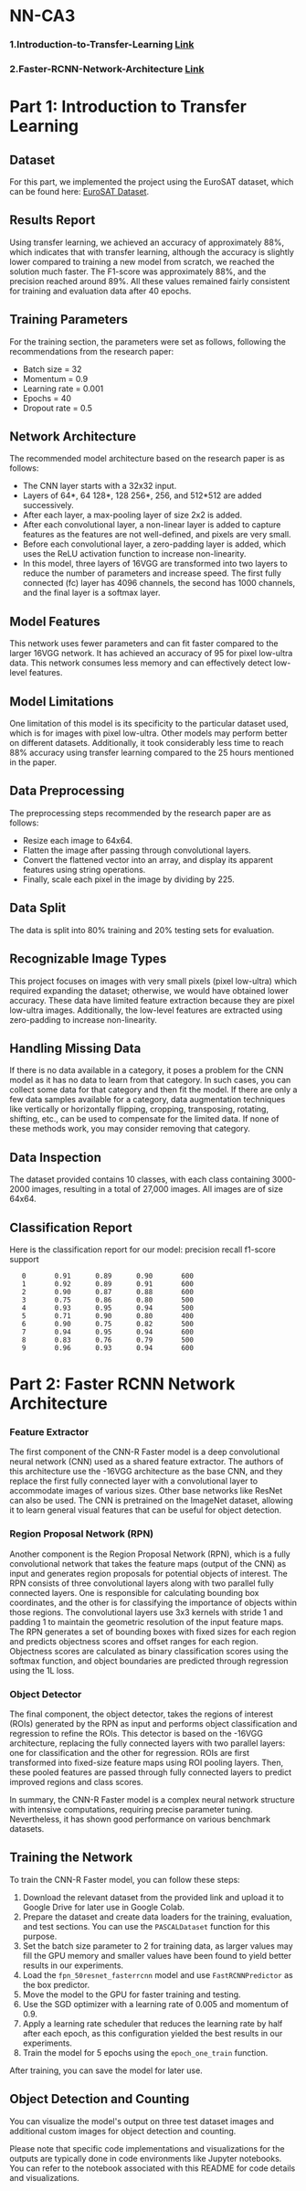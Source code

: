 # NN-CA3

### 1.Introduction-to-Transfer-Learning [Link](#part-1-introduction-to-transfer-learning)

### 2.Faster-RCNN-Network-Architecture [Link](#part-2-faster-rcnn-network-architecture)

# Part 1: Introduction to Transfer Learning

## Dataset

For this part, we implemented the project using the EuroSAT dataset, which can be found here: [EuroSAT Dataset](https://github.com/phelber/EuroSAT).

## Results Report

Using transfer learning, we achieved an accuracy of approximately 88%, which indicates that with transfer learning, although the accuracy is slightly lower compared to training a new model from scratch, we reached the solution much faster. The F1-score was approximately 88%, and the precision reached around 89%. All these values remained fairly consistent for training and evaluation data after 40 epochs.

## Training Parameters

For the training section, the parameters were set as follows, following the recommendations from the research paper:

- Batch size = 32
- Momentum = 0.9
- Learning rate = 0.001
- Epochs = 40
- Dropout rate = 0.5

## Network Architecture

The recommended model architecture based on the research paper is as follows:

- The CNN layer starts with a 32x32 input.
- Layers of 64*, 64 128*, 128 256*, 256, and 512*512 are added successively.
- After each layer, a max-pooling layer of size 2x2 is added.
- After each convolutional layer, a non-linear layer is added to capture features as the features are not well-defined, and pixels are very small.
- Before each convolutional layer, a zero-padding layer is added, which uses the ReLU activation function to increase non-linearity.
- In this model, three layers of 16VGG are transformed into two layers to reduce the number of parameters and increase speed. The first fully connected (fc) layer has 4096 channels, the second has 1000 channels, and the final layer is a softmax layer.

## Model Features

This network uses fewer parameters and can fit faster compared to the larger 16VGG network. It has achieved an accuracy of 95 for pixel low-ultra data. This network consumes less memory and can effectively detect low-level features.

## Model Limitations

One limitation of this model is its specificity to the particular dataset used, which is for images with pixel low-ultra. Other models may perform better on different datasets. Additionally, it took considerably less time to reach 88% accuracy using transfer learning compared to the 25 hours mentioned in the paper.

## Data Preprocessing

The preprocessing steps recommended by the research paper are as follows:

- Resize each image to 64x64.
- Flatten the image after passing through convolutional layers.
- Convert the flattened vector into an array, and display its apparent features using string operations.
- Finally, scale each pixel in the image by dividing by 225.

## Data Split

The data is split into 80% training and 20% testing sets for evaluation.

## Recognizable Image Types

This project focuses on images with very small pixels (pixel low-ultra) which required expanding the dataset; otherwise, we would have obtained lower accuracy. These data have limited feature extraction because they are pixel low-ultra images. Additionally, the low-level features are extracted using zero-padding to increase non-linearity.

## Handling Missing Data

If there is no data available in a category, it poses a problem for the CNN model as it has no data to learn from that category. In such cases, you can collect some data for that category and then fit the model. If there are only a few data samples available for a category, data augmentation techniques like vertically or horizontally flipping, cropping, transposing, rotating, shifting, etc., can be used to compensate for the limited data. If none of these methods work, you may consider removing that category.

## Data Inspection

The dataset provided contains 10 classes, with each class containing 3000-2000 images, resulting in a total of 27,000 images. All images are of size 64x64.

## Classification Report

Here is the classification report for our model:
precision recall f1-score support

       0       0.91      0.89      0.90       600
       1       0.92      0.89      0.91       600
       2       0.90      0.87      0.88       600
       3       0.75      0.86      0.80       500
       4       0.93      0.95      0.94       500
       5       0.71      0.90      0.80       400
       6       0.90      0.75      0.82       500
       7       0.94      0.95      0.94       600
       8       0.83      0.76      0.79       500
       9       0.96      0.93      0.94       600

# Part 2: Faster RCNN Network Architecture

### Feature Extractor

The first component of the CNN-R Faster model is a deep convolutional neural network (CNN) used as a shared feature extractor. The authors of this architecture use the -16VGG architecture as the base CNN, and they replace the first fully connected layer with a convolutional layer to accommodate images of various sizes. Other base networks like ResNet can also be used. The CNN is pretrained on the ImageNet dataset, allowing it to learn general visual features that can be useful for object detection.

### Region Proposal Network (RPN)

Another component is the Region Proposal Network (RPN), which is a fully convolutional network that takes the feature maps (output of the CNN) as input and generates region proposals for potential objects of interest. The RPN consists of three convolutional layers along with two parallel fully connected layers. One is responsible for calculating bounding box coordinates, and the other is for classifying the importance of objects within those regions. The convolutional layers use 3x3 kernels with stride 1 and padding 1 to maintain the geometric resolution of the input feature maps. The RPN generates a set of bounding boxes with fixed sizes for each region and predicts objectness scores and offset ranges for each region. Objectness scores are calculated as binary classification scores using the softmax function, and object boundaries are predicted through regression using the 1L loss.

### Object Detector

The final component, the object detector, takes the regions of interest (ROIs) generated by the RPN as input and performs object classification and regression to refine the ROIs. This detector is based on the -16VGG architecture, replacing the fully connected layers with two parallel layers: one for classification and the other for regression. ROIs are first transformed into fixed-size feature maps using ROI pooling layers. Then, these pooled features are passed through fully connected layers to predict improved regions and class scores.

In summary, the CNN-R Faster model is a complex neural network structure with intensive computations, requiring precise parameter tuning. Nevertheless, it has shown good performance on various benchmark datasets.

## Training the Network

To train the CNN-R Faster model, you can follow these steps:

1. Download the relevant dataset from the provided link and upload it to Google Drive for later use in Google Colab.
2. Prepare the dataset and create data loaders for the training, evaluation, and test sections. You can use the `PASCALDataset` function for this purpose.
3. Set the batch size parameter to 2 for training data, as larger values may fill the GPU memory and smaller values have been found to yield better results in our experiments.
4. Load the `fpn_50resnet_fasterrcnn` model and use `FastRCNNPredictor` as the box predictor.
5. Move the model to the GPU for faster training and testing.
6. Use the SGD optimizer with a learning rate of 0.005 and momentum of 0.9.
7. Apply a learning rate scheduler that reduces the learning rate by half after each epoch, as this configuration yielded the best results in our experiments.
8. Train the model for 5 epochs using the `epoch_one_train` function.

After training, you can save the model for later use.

## Object Detection and Counting

You can visualize the model's output on three test dataset images and additional custom images for object detection and counting.

Please note that specific code implementations and visualizations for the outputs are typically done in code environments like Jupyter notebooks. You can refer to the notebook associated with this README for code details and visualizations.
